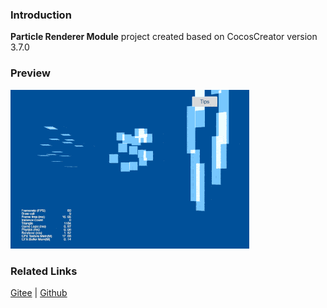 ### Introduction
**Particle Renderer Module** project created based on CocosCreator version 3.7.0

### Preview
![image](../../../gif/202203/2022030540.gif)

### Related Links
[Gitee](https://gitee.com/mirrors_cocos-creator/test-cases-3d/blob/v3.0/assets/cases/particle) | [Github](https://github.com/cocos-creator/test-cases-3d/blob/v3.0/assets/cases/particle)